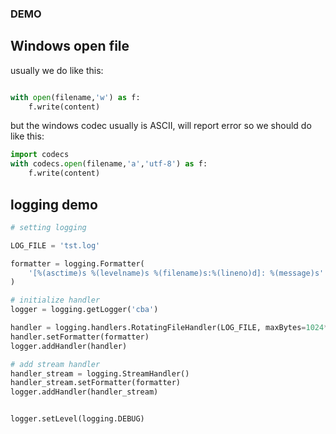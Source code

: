 ### DEMO

## Windows open file

usually we do like this:

```python

with open(filename,'w') as f:
    f.write(content)

```
but the windows codec usually is ASCII, will report error
so we should do like this:

```python
import codecs
with codecs.open(filename,'a','utf-8') as f:
    f.write(content)
```

## logging demo

```python
# setting logging

LOG_FILE = 'tst.log'

formatter = logging.Formatter(
    '[%(asctime)s %(levelname)s %(filename)s:%(lineno)d]: %(message)s'
)

# initialize handler
logger = logging.getLogger('cba')

handler = logging.handlers.RotatingFileHandler(LOG_FILE, maxBytes=1024*1024, backupCount=5)
handler.setFormatter(formatter)
logger.addHandler(handler)

# add stream handler 
handler_stream = logging.StreamHandler() 
handler_stream.setFormatter(formatter)
logger.addHandler(handler_stream)


logger.setLevel(logging.DEBUG)
```
